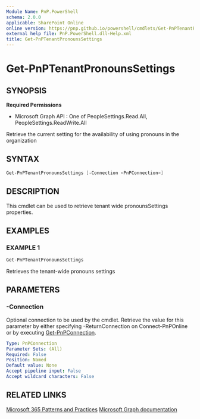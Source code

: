 ```yaml
---
Module Name: PnP.PowerShell
schema: 2.0.0
applicable: SharePoint Online
online version: https://pnp.github.io/powershell/cmdlets/Get-PnPTenantPronounsSettings.html
external help file: PnP.PowerShell.dll-Help.xml
title: Get-PnPTenantPronounsSettings
---
```

  
# Get-PnPTenantPronounsSettings

## SYNOPSIS

**Required Permissions**

  * Microsoft Graph API : One of PeopleSettings.Read.All, PeopleSettings.ReadWrite.All
  
Retrieve the current setting for the availability of using pronouns in the organization

## SYNTAX

```powershell
Get-PnPTenantPronounsSettings [-Connection <PnPConnection>] 
```

## DESCRIPTION

This cmdlet can be used to retrieve tenant wide pronounsSettings properties.

## EXAMPLES

### EXAMPLE 1
```powershell
Get-PnPTenantPronounsSettings
```

Retrieves the tenant-wide pronouns settings

## PARAMETERS

### -Connection
Optional connection to be used by the cmdlet. Retrieve the value for this parameter by either specifying -ReturnConnection on Connect-PnPOnline or by executing [Get-PnPConnection](Get-PnPConnection.md).

```yaml
Type: PnPConnection
Parameter Sets: (All)
Required: False
Position: Named
Default value: None
Accept pipeline input: False
Accept wildcard characters: False
```

## RELATED LINKS

[Microsoft 365 Patterns and Practices](https://aka.ms/m365pnp)
[Microsoft Graph documentation](https://learn.microsoft.com/graph/api/peopleadminsettings-list-pronouns)